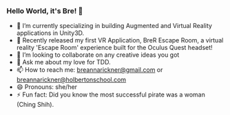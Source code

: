 ### Hello World, it's Bre! 👋

<!--
**brerickner/brerickner** is a ✨ _special_ ✨ repository because its `README.md` (this file) appears on your GitHub profile.-->
- 🔭 I’m currently specializing in building Augmented and Virtual Reality applications in Unity3D.
- 🌱 Recently released my first VR Application, BreR Escape Room, a virtual reality 'Escape Room' experience built for the Oculus Quest headset!
- 👯 I’m looking to collaborate on any creative ideas you got
- 💬 Ask me about my love for TDD.
- 📫 How to reach me: breannarickner@gmail.com or breannarickner@holbertonschool.com
- 😄 Pronouns: she/her
- ⚡ Fun fact: Did you know the most successful pirate was a woman (Ching Shih).
